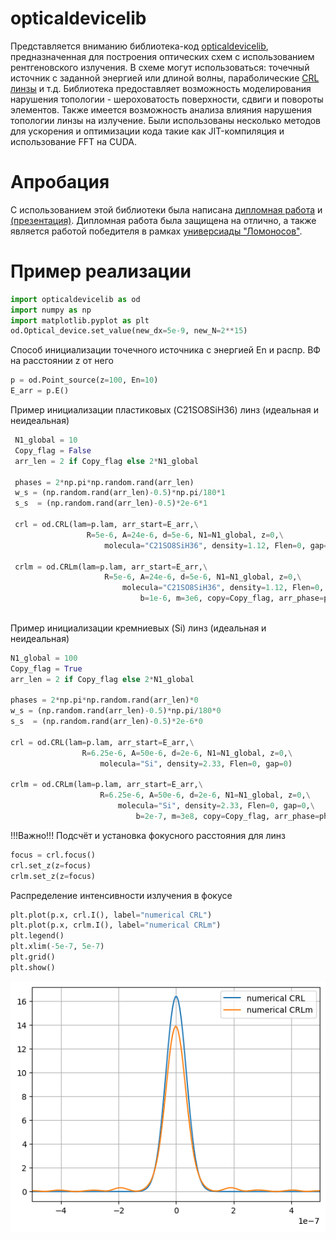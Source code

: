 # opticaldevicelib
Представляется вниманию библиотека-код [opticaldevicelib](github.com/mamichberdey/Optical_device/blob/main/opticaldevicelib.py), предназначенная для построения оптических схем с использованием рентгеновского излучения.
В схеме могут использоваться: точечный источник с заданной энергией или длиной волны, параболические [CRL линзы](ru.wikipedia.org/wiki/Составная_преломляющая_линза) и т.д.
Библиотека предоставляет возможность моделирования нарушения топологии - шероховатость поверхности, сдвиги и повороты элементов.
Также имеется возможность анализа влияния нарушения топологии линзы на излучение.
Были использованы несколько методов для ускорения и оптимизации кода такие как JIT-компиляция и использование FFT на CUDA.

# Апробация
С использованием этой библиотеки была написана [дипломная работа](https://github.com/mamichberdey/Optical_device/blob/main/diploma.pdf) и [(презентация)](https://github.com/mamichberdey/Optical_device/blob/main/presentation.pdf). Дипломная работа была защищена на отлично, а также является работой победителя в рамках [универсиады "Ломоносов"](https://universiade.msu.ru/file/event/7866/eid7866_attach_9166106f01680b3825bf4aa058b132a589e5d580.pdf).


# Пример реализации

``` python
import opticaldevicelib as od
import numpy as np
import matplotlib.pyplot as plt
od.Optical_device.set_value(new_dx=5e-9, new_N=2**15)
```

Способ инициализации точечного источника c энергией En и распр. ВФ на
расстоянии z от него

``` python
p = od.Point_source(z=100, En=10) 
E_arr = p.E()
```

Пример инициализации пластиковых (C21SO8SiH36) линз (идеальная и
неидеальная)


``` python
 N1_global = 10
 Copy_flag = False
 arr_len = 2 if Copy_flag else 2*N1_global

 phases = 2*np.pi*np.random.rand(arr_len)
 w_s = (np.random.rand(arr_len)-0.5)*np.pi/180*1
 s_s  = (np.random.rand(arr_len)-0.5)*2e-6*1

 crl = od.CRL(lam=p.lam, arr_start=E_arr,\
                 R=5e-6, A=24e-6, d=5e-6, N1=N1_global, z=0,\
                     molecula="C21SO8SiH36", density=1.12, Flen=0, gap=0)

 crlm = od.CRLm(lam=p.lam, arr_start=E_arr,\
                     R=5e-6, A=24e-6, d=5e-6, N1=N1_global, z=0,\
                         molecula="C21SO8SiH36", density=1.12, Flen=0, gap=0,\
                             b=1e-6, m=3e6, copy=Copy_flag, arr_phase=phases, arr_s=s_s, arr_w=w_s)
                                
```
Пример инициализации кремниевых (Si) линз (идеальная и неидеальная)

``` python
N1_global = 100
Copy_flag = True
arr_len = 2 if Copy_flag else 2*N1_global

phases = 2*np.pi*np.random.rand(arr_len)*0
w_s = (np.random.rand(arr_len)-0.5)*np.pi/180*0
s_s  = (np.random.rand(arr_len)-0.5)*2e-6*0

crl = od.CRL(lam=p.lam, arr_start=E_arr,\
                R=6.25e-6, A=50e-6, d=2e-6, N1=N1_global, z=0,\
                    molecula="Si", density=2.33, Flen=0, gap=0)

crlm = od.CRLm(lam=p.lam, arr_start=E_arr,\
                    R=6.25e-6, A=50e-6, d=2e-6, N1=N1_global, z=0,\
                        molecula="Si", density=2.33, Flen=0, gap=0,\
                            b=2e-7, m=3e8, copy=Copy_flag, arr_phase=phases, arr_s=s_s, arr_w=w_s)
```

!!!Важно!!! Подсчёт и установка фокусного расстояния для линз

``` python
focus = crl.focus()
crl.set_z(z=focus)
crlm.set_z(z=focus)
```

Распределение интенсивности излучения в фокусе

``` python
plt.plot(p.x, crl.I(), label="numerical CRL")
plt.plot(p.x, crlm.I(), label="numerical CRLm")
plt.legend()
plt.xlim(-5e-7, 5e-7)
plt.grid()
plt.show()
```
![](vertopal_49f43c458a9e444da55782d0fb585588/99226dcfadbb3ee16ada1870408ca2179b6f38d6.png)

